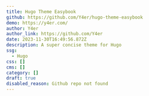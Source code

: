 ```yaml
---
title: Hugo Theme Easybook
github: https://github.com/Y4er/hugo-theme-easybook
demo: https://y4er.com/
author: Y4er
author_link: https://github.com/Y4er
date: 2023-11-30T16:49:56.872Z
description: A super concise theme for Hugo
ssg:
  - Hugo
css: []
cms: []
category: []
draft: true
disabled_reason: Github repo not found
---
```

